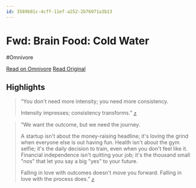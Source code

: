 ```yaml
---
id: 3589b01c-4cff-11ef-a252-2b76971a3b13
---
```


# Fwd: Brain Food: Cold Water
#Omnivore

[Read on Omnivore](https://omnivore.app/me/fwd-brain-food-cold-water-190fa313422)
[Read Original](https://omnivore.app/no_url?q=85f97358-fe66-4bbc-baf7-251ae76817b5)

## Highlights

> “You don't need more intensity; you need more consistency.
> 
> Intensity impresses; consistency transforms.” [⤴️](https://omnivore.app/me/fwd-brain-food-cold-water-190fa313422#77a10efb-b833-4d80-af3c-cb1e4cc60a47)  

> “We want the outcome, but we need the journey.
> 
> A startup isn't about the money-raising headline; it's loving the grind when everyone else is out having fun. Health isn't about the gym selfie; it's the daily decision to train, even when you don't feel like it. Financial independence isn't quitting your job; it's the thousand small "nos" that let you say a big "yes" to your future.
> 
> Falling in love with outcomes doesn't move you forward. Falling in love with the process does.” [⤴️](https://omnivore.app/me/fwd-brain-food-cold-water-190fa313422#a6b2c2a1-6dcb-4a3f-bd81-53443bdef8f0)  

